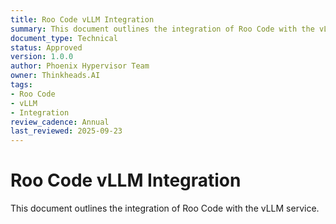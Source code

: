 ```yaml
---
title: Roo Code vLLM Integration
summary: This document outlines the integration of Roo Code with the vLLM service.
document_type: Technical
status: Approved
version: 1.0.0
author: Phoenix Hypervisor Team
owner: Thinkheads.AI
tags:
- Roo Code
- vLLM
- Integration
review_cadence: Annual
last_reviewed: 2025-09-23
---
```


# Roo Code vLLM Integration

This document outlines the integration of Roo Code with the vLLM service.